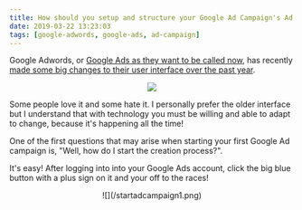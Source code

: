 ```yaml
---
title: How should you setup and structure your Google Ad Campaign's Ad Groups? Example provided.
date: 2019-03-22 13:23:03
tags: [google-adwords, google-ads, ad-campaign]
---
```


Google Adwords, or [Google Ads as they want to be called now](https://support.google.com/google-ads/answer/9028765?hl=en), has recently [made some big changes to their user interface over the past year](https://support.google.com/google-ads/answer/6383306?hl=en). 

<center><img src="/2019/05/19/google-ad-campaign-bidding-strategy/biddingstrategy.png"/></center>

Some people love it and some hate it. I personally prefer the older interface but I understand that with technology you must be willing and able to adapt to change, because it's happening all the time!

One of the first questions that may arise when starting your first Google Ad campaign is, "Well, how do I start the creation process?".

It's easy! After logging into into your Google Ads account, click the big blue button with a plus sign on it and your off to the races!

<center>![](/startadcampaign1.png)</center>

